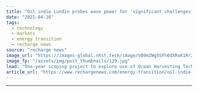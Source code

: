 ```yaml
---
title: "Oil indie Lundin probes wave power for 'significant challenges' of offshore decarbonisation"
date: "2021-04-28"
tags: 
  - technology
  - markets
  - energy transition
  - recharge news
source: "recharge news"
image_url: "https://images-global.nhst.tech/image/V09mZWg5SFh0dXRxK1RrZkhpZndaZGE5cTRtemFrUWFBSVNINUMvZ20xZz0=/nhst/binary/f1accd2e2d7d04fb71ef8b303bb117ad"
image_fp: "/assets/img/post_thumbnails/129.jpg"
lead: "One-year scoping project to explore use of Ocean Harvesting Technologies' 'point absorber' style design in reducing emissions from oil and gas operations at sea"
article_url: "https://www.rechargenews.com/energy-transition/oil-indie-lundin-probes-wave-power-for-significant-challenges-of-offshore-decarbonisation/2-1-1002441"
---
```


---
